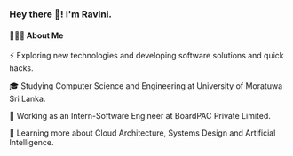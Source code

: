 

### Hey there 👋! I'm Ravini.

#### 👨🏻‍💻  About Me

⚡   Exploring new technologies and developing software solutions and quick hacks.

🎓   Studying Computer Science and Engineering at University of Moratuwa Sri Lanka.

💼   Working as an Intern-Software Engineer at BoardPAC Private Limited.

🌱   Learning more about Cloud Architecture, Systems Design and Artificial Intelligence.



<!--
**RaviniKuruppu/RaviniKuruppu** is a ✨ _special_ ✨ repository because its `README.md` (this file) appears on your GitHub profile.

Here are some ideas to get you started:

- 🔭 I’m currently working on ...
- 🌱 I’m currently learning ...
- 👯 I’m looking to collaborate on ...
- 🤔 I’m looking for help with ...
- 💬 Ask me about ...
- 📫 How to reach me: ...
- 😄 Pronouns: ...
- ⚡ Fun fact: ...
-->
